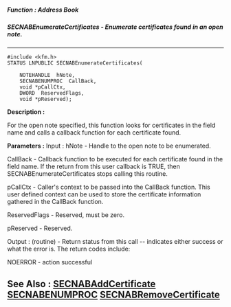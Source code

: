 ##### Function : Address Book
##### SECNABEnumerateCertificates - Enumerate certificates found in an open note.
---
```
#include <kfm.h>
STATUS LNPUBLIC SECNABEnumerateCertificates(

	NOTEHANDLE  hNote,
	SECNABENUMPROC  CallBack,
	void *pCallCtx,
	DWORD  ReservedFlags,
	void *pReserved);
```
**Description :**

For the open note specified, this function looks for certificates in the field 
name and calls a callback function for each certificate found.

**Parameters :**
Input :
hNote  -  Handle to the open note to be enumerated.

CallBack  -  Callback function to be executed for each certificate found in the field name.   If the return from this user callback is TRUE, then SECNABEnumerateCertificates stops calling this routine.

pCallCtx  -  Caller's context to be passed into the CallBack function.  This user defined context can be used to store the certificate information gathered in the CallBack function.

ReservedFlags  -  Reserved, must be zero.

pReserved  -  Reserved.

Output :
(routine)  -  Return status from this call -- indicates either success or what the error is. The return codes include:

NOERROR - action successful



**See Also :**
[SECNABAddCertificate](/reference/Func/SECNABAddCertificate)
[SECNABENUMPROC](/reference/Data/SECNABENUMPROC)
[SECNABRemoveCertificate](/reference/Func/SECNABRemoveCertificate)
---
